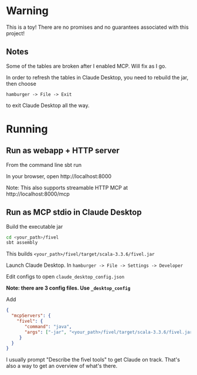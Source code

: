# Warning

This is a toy! There are no promises and no guarantees associated with this project!

## Notes

Some of the tables are broken after I enabled MCP. Will fix as I go.

In order to refresh the tables in Claude Desktop, you need to rebuild the jar, then choose

`hamburger -> File -> Exit`

to exit Claude Desktop all the way.

# Running

## Run as webapp + HTTP server

From the command line
    sbt run

In your browser, open
    http://localhost:8000

Note: This also supports streamable HTTP MCP at http://localhost:8000/mcp

## Run as MCP stdio in Claude Desktop

Build the executable jar

```sh
cd <your_path>/fivel
sbt assembly
```

This builds `<your_path>/fivel/target/scala-3.3.6/fivel.jar`

Launch Claude Desktop. In `hamburger -> File -> Settings -> Developer`

Edit configs to open `claude_desktop_config.json`

**Note: there are 3 config files. Use `_desktop_config`**

Add

```json
{
  "mcpServers": {
    "fivel": {
       "command": "java",
       "args": ["-jar", "<your_path>/fivel/target/scala-3.3.6/fivel.jar"]
     }
  }
}
```

I usually prompt "Describe the fivel tools" to get Claude on track. That's also a way to get an overview of what's there.
